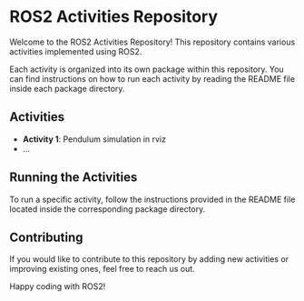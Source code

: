 # ROS2 Activities Repository

Welcome to the ROS2 Activities Repository! This repository contains various activities implemented using ROS2.

Each activity is organized into its own package within this repository. You can find instructions on how to run each activity by reading the README file inside each package directory.

## Activities

- **Activity 1**: Pendulum simulation in rviz
- ...

## Running the Activities

To run a specific activity, follow the instructions provided in the README file located inside the corresponding package directory.

## Contributing

If you would like to contribute to this repository by adding new activities or improving existing ones, feel free to reach us out.

Happy coding with ROS2!
